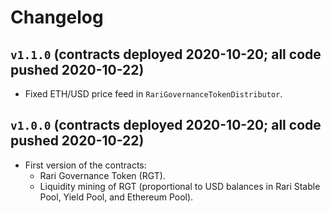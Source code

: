 # Changelog

## `v1.1.0` (contracts deployed 2020-10-20; all code pushed 2020-10-22)

* Fixed ETH/USD price feed in `RariGovernanceTokenDistributor`.

## `v1.0.0` (contracts deployed 2020-10-20; all code pushed 2020-10-22)

* First version of the contracts:
    * Rari Governance Token (RGT).
    * Liquidity mining of RGT (proportional to USD balances in Rari Stable Pool, Yield Pool, and Ethereum Pool).
